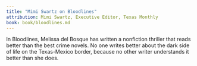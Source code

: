 ```yaml
---
title: "Mimi Swartz on Bloodlines"
attribution: Mimi Swartz, Executive Editor, Texas Monthly
book: book/bloodlines.md
---
```


In Bloodlines, Melissa del Bosque has written a nonfiction thriller that reads better than the best crime novels. No one writes better about the dark side of life on the Texas-Mexico border, because no other writer understands it better than she does.
